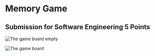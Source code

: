 # Memory Game

## Submission for Software Engineering 5 Points

![The game board empty](https://i.imgur.com/VYJ0080.png)

![The game board](https://i.imgur.com/ubnLL5S.png)

